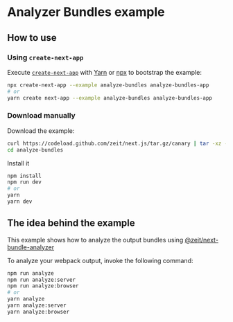 # Analyzer Bundles example

## How to use

### Using `create-next-app`

Execute [`create-next-app`](https://github.com/zeit/next.js/tree/canary/packages/create-next-app) with [Yarn](https://yarnpkg.com/lang/en/docs/cli/create/) or [npx](https://github.com/zkat/npx#readme) to bootstrap the example:

```bash
npx create-next-app --example analyze-bundles analyze-bundles-app
# or
yarn create next-app --example analyze-bundles analyze-bundles-app
```

### Download manually

Download the example:

```bash
curl https://codeload.github.com/zeit/next.js/tar.gz/canary | tar -xz --strip=2 next.js-canary/examples/analyze-bundles
cd analyze-bundles
```

Install it

```bash
npm install
npm run dev
# or
yarn
yarn dev
```

## The idea behind the example

This example shows how to analyze the output bundles using [@zeit/next-bundle-analyzer](https://github.com/zeit/next-plugins/tree/master/packages/next-bundle-analyzer)

To analyze your webpack output, invoke the following command:

```bash
npm run analyze
npm run analyze:server
npm run analyze:browser
# or
yarn analyze
yarn analyze:server
yarn analyze:browser
```
